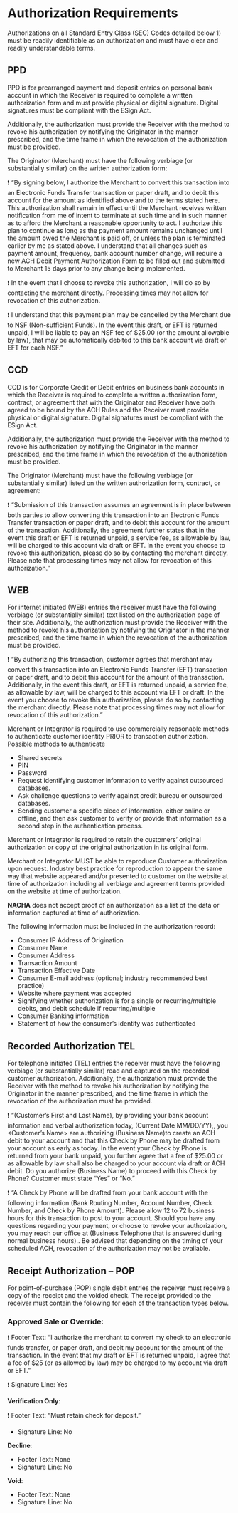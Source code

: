 # **Authorization Requirements**

Authorizations on all Standard Entry Class (SEC) Codes detailed below 1) must be readily identifiable as an authorization and must have clear and readily understandable terms.

## **PPD**
PPD is for prearranged payment and deposit entries on personal bank account in which the Receiver is required to complete a written authorization form and must provide physical or digital signature. Digital signatures must be compliant with the ESign Act.  

Additionally, the authorization must provide the Receiver with the method to revoke his authorization by notifying the Originator in the manner prescribed, and the time frame in which the revocation of the authorization must be provided. 

The Originator (Merchant) must have the following verbiage (or substantially similar) on the written authorization form:

:heavy_exclamation_mark: “By signing below, I authorize the Merchant to convert this transaction into an Electronic Funds Transfer transaction or paper draft, and to debit this account for the amount as identified above and to the terms stated here. This authorization shall remain in effect until the Merchant receives written notification from me of intent to terminate at such time and in such manner as to afford the Merchant a reasonable opportunity to act. I authorize this plan to continue as long as the payment amount remains unchanged until the amount owed the Merchant is paid off, or unless the plan is terminated earlier by me as stated above. I understand that all changes such as payment amount, frequency, bank account number change, will require a new ACH Debit Payment Authorization Form to be filled out and submitted to Merchant 15 days prior to any change being implemented.

:heavy_exclamation_mark: In the event that I choose to revoke this authorization, I will do so by contacting the merchant directly.  Processing times may not allow for revocation of this authorization.

:heavy_exclamation_mark: I understand that this payment plan may be cancelled by the Merchant due to NSF (Non-sufficient Funds). In the event this draft, or EFT is returned unpaid, I will be liable to pay an NSF fee of $25.00 (or the amount allowable by law), that may be automatically debited to this bank account via draft or EFT for each NSF.”

## **CCD**

CCD is for Corporate Credit or Debit entries on business bank accounts in which the Receiver is required to complete a written authorization form, contract, or agreement that with the Originator and Receiver have both agreed to be bound by the ACH Rules and the Receiver must provide physical or digital signature. Digital signatures must be compliant with the ESign Act. 

Additionally, the authorization must provide the Receiver with the method to revoke his authorization by notifying the Originator in the manner prescribed, and the time frame in which the revocation of the authorization must be provided. 

The Originator (Merchant) must have the following verbiage (or substantially similar) listed on the written authorization form, contract, or agreement:

:heavy_exclamation_mark: “Submission of this transaction assumes an agreement is in place between both parties to allow converting this transaction into an Electronic Funds Transfer transaction or paper draft, and to debit this account for the amount of the transaction. Additionally, the agreement further states that in the event this draft or EFT is returned unpaid, a service fee, as allowable by law, will be charged to this account via draft or EFT.  In the event you choose to revoke this authorization, please do so by contacting the merchant directly.  Please note that processing times may not allow for revocation of this authorization.”

## **WEB**

For internet initiated (WEB) entries the receiver must have the following verbiage (or substantially similar) text listed on the authorization page of their site.  Additionally, the authorization must provide the Receiver with the method to revoke his authorization by notifying the Originator in the manner prescribed, and the time frame in which the revocation of the authorization must be provided. 

:heavy_exclamation_mark: “By authorizing this transaction, customer agrees that merchant may convert this transaction into an Electronic Funds Transfer (EFT) transaction or paper draft, and to debit this account for the amount of the transaction. Additionally, in the event this draft, or EFT is returned unpaid, a service fee, as allowable by law, will be charged to this account via EFT or draft.  In the event you choose to revoke this authorization, please do so by contacting the merchant directly.  Please note that processing times may not allow for revocation of this authorization.”

Merchant or Integrator is required to use commercially reasonable methods to authenticate customer identity PRIOR to transaction authorization. Possible methods to authenticate 
 - Shared secrets 
 - PIN
 - Password 
 - Request identifying customer information to verify against outsourced databases.
 - Ask challenge questions to verify against credit bureau or outsourced databases.
 - Sending customer a specific piece of information, either online or offline, and then ask customer to verify or provide that information as a second step in the authentication process.

Merchant or Integrator is required to retain the customers’ original authorization or copy of the original authorization in its original form. 

Merchant or Integrator MUST be able to reproduce Customer authorization upon request. Industry best practice for reproduction to appear the same way that website appeared and/or presented to customer on the website at time of authorization including all verbiage and agreement terms provided on the website at time of authorization.

 **NACHA** does not accept proof of an authorization as a list of the data or information captured at time of authorization.
 
The following information must be included in the authorization record:

 - Consumer IP Address of Origination
 - Consumer Name 
 - Consumer Address
 - Transaction Amount
 - Transaction Effective Date
 - Consumer E-mail address (optional; industry recommended best practice)
 - Website where payment was accepted 
 - Signifying whether authorization is for a single or recurring/multiple debits, and debit schedule if recurring/multiple
 - Consumer Banking information
 - Statement of how the consumer’s identity was authenticated 

## **Recorded Authorization TEL**

For telephone initiated (TEL) entries the receiver must have the following verbiage (or substantially similar) read and captured on the recorded customer authorization.  Additionally, the authorization must provide the Receiver with the method to revoke his authorization by notifying the Originator in the manner prescribed, and the time frame in which the revocation of the authorization must be provided.

:heavy_exclamation_mark:	“(Customer’s First and Last Name), by providing your bank account information and verbal authorization today, (Current Date MM/DD/YY),, you <Customer’s Name> are authorizing (Business Name)to create an ACH debit to your account and that this Check by Phone may be drafted from your account as early as today.  In the event your Check by Phone is returned from your bank unpaid, you further agree that a fee of $25.00 or as allowable by law shall also be charged to your account via draft or ACH debit. Do you authorize (Business Name) to proceed with this Check by Phone?  Customer must state “Yes” or “No.”

:heavy_exclamation_mark:	“A Check by Phone will be drafted from your bank account with the following information (Bank Routing Number, Account Number, Check Number, and Check by Phone Amount). Please allow 12 to 72 business hours for this transaction to post to your account.  Should you have any questions regarding your payment, or choose to revoke your authorization, you may reach our office at (Business Telephone that is answered during normal business hours)..   Be advised that depending on the timing of your scheduled ACH, revocation of the authorization may not be available.

## **Receipt Authorization – POP**
For point-of-purchase (POP) single debit entries the receiver must receive a copy of the receipt and the voided check. The receipt provided to the receiver must contain the following for each of the transaction types below.

 ### **Approved Sale or Override:**  
:heavy_exclamation_mark:	Footer Text: “I authorize the merchant to convert my check to an electronic funds transfer, or paper draft, and debit my account for the amount of the transaction. In the event that my draft or EFT is returned unpaid, I agree that a fee of $25 (or as allowed by law) may be charged to my account via draft or EFT.”

:heavy_exclamation_mark:	Signature Line:  Yes

**Verification Only**:  

:heavy_exclamation_mark:	Footer Text: “Must retain check for deposit.”
 - Signature Line:  No
 
**Decline**:  
 - Footer Text:  None
 - Signature Line:  No

**Void**:  
 - Footer Text:  None
 - Signature Line:  No
